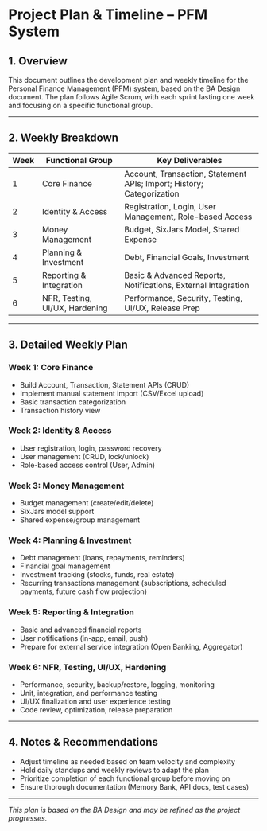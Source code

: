 # Project Plan & Timeline – PFM System

## 1. Overview
This document outlines the development plan and weekly timeline for the Personal Finance Management (PFM) system, based on the BA Design document. The plan follows Agile Scrum, with each sprint lasting one week and focusing on a specific functional group.

---

## 2. Weekly Breakdown

| Week | Functional Group           | Key Deliverables                                              |
|------|---------------------------|---------------------------------------------------------------|
| 1    | Core Finance              | Account, Transaction, Statement APIs; Import; History; Categorization |
| 2    | Identity & Access         | Registration, Login, User Management, Role-based Access        |
| 3    | Money Management          | Budget, SixJars Model, Shared Expense                         |
| 4    | Planning & Investment     | Debt, Financial Goals, Investment                             |
| 5    | Reporting & Integration   | Basic & Advanced Reports, Notifications, External Integration  |
| 6    | NFR, Testing, UI/UX, Hardening | Performance, Security, Testing, UI/UX, Release Prep         |

---

## 3. Detailed Weekly Plan

### Week 1: Core Finance
- Build Account, Transaction, Statement APIs (CRUD)
- Implement manual statement import (CSV/Excel upload)
- Basic transaction categorization
- Transaction history view

### Week 2: Identity & Access
- User registration, login, password recovery
- User management (CRUD, lock/unlock)
- Role-based access control (User, Admin)

### Week 3: Money Management
- Budget management (create/edit/delete)
- SixJars model support
- Shared expense/group management

### Week 4: Planning & Investment
- Debt management (loans, repayments, reminders)
- Financial goal management
- Investment tracking (stocks, funds, real estate)
- Recurring transactions management (subscriptions, scheduled payments, future cash flow projection)

### Week 5: Reporting & Integration
- Basic and advanced financial reports
- User notifications (in-app, email, push)
- Prepare for external service integration (Open Banking, Aggregator)

### Week 6: NFR, Testing, UI/UX, Hardening
- Performance, security, backup/restore, logging, monitoring
- Unit, integration, and performance testing
- UI/UX finalization and user experience testing
- Code review, optimization, release preparation

---

## 4. Notes & Recommendations
- Adjust timeline as needed based on team velocity and complexity
- Hold daily standups and weekly reviews to adapt the plan
- Prioritize completion of each functional group before moving on
- Ensure thorough documentation (Memory Bank, API docs, test cases)

---

*This plan is based on the BA Design and may be refined as the project progresses.* 